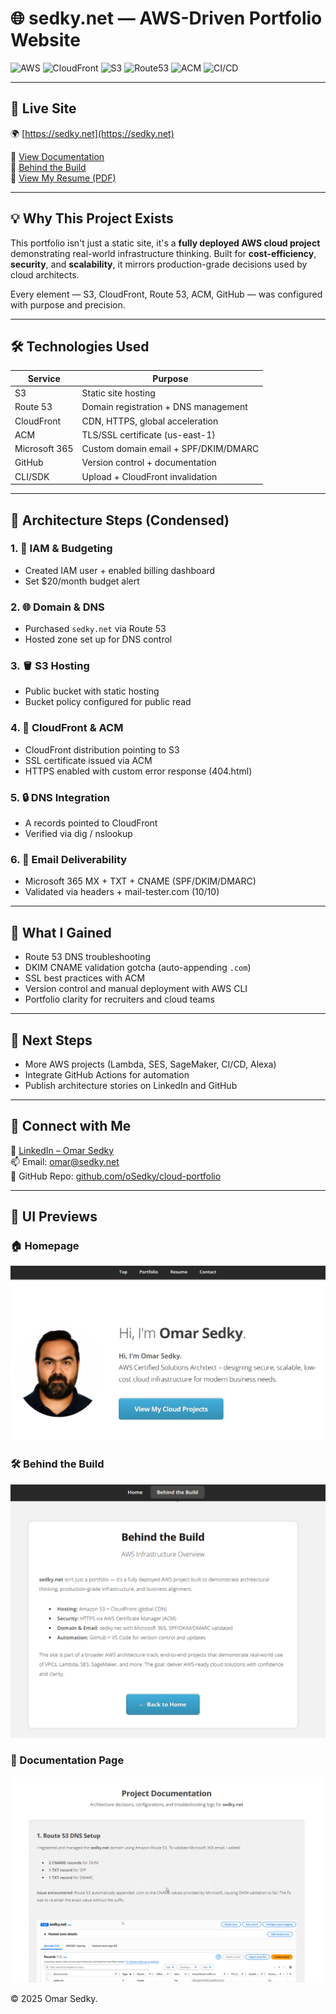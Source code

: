 # 🌐 sedky.net — AWS-Driven Portfolio Website

![AWS](https://img.shields.io/badge/AWS-Solutions--Architect-orange?logo=amazon-aws&style=for-the-badge)
![CloudFront](https://img.shields.io/badge/CDN-CloudFront-blue?style=for-the-badge)
![S3](https://img.shields.io/badge/Storage-S3-success?style=for-the-badge)
![Route53](https://img.shields.io/badge/DNS-Route_53-blueviolet?style=for-the-badge)
![ACM](https://img.shields.io/badge/SSL-ACM-green?style=for-the-badge)
![CI/CD](https://img.shields.io/badge/CI--CD-GitHub_Actions-gray?style=for-the-badge)

---

## 🔗 Live Site  
🌍 [https://sedky.net](https://sedky.net)

📘 [View Documentation](https://sedky.net/documentation.html)  
🚀 [Behind the Build](https://sedky.net/behind-the-build.html)  
📄 [View My Resume (PDF)](https://sedky.net/assets/resume/Omar_Sedky_Resume.pdf)

---

## 💡 Why This Project Exists

This portfolio isn't just a static site, it's a **fully deployed AWS cloud project** demonstrating real-world infrastructure thinking. Built for **cost-efficiency**, **security**, and **scalability**, it mirrors production-grade decisions used by cloud architects.

Every element — S3, CloudFront, Route 53, ACM, GitHub — was configured with purpose and precision.

---

## 🛠️ Technologies Used

| Service       | Purpose                               |
|---------------|----------------------------------------|
| S3            | Static site hosting                    |
| Route 53      | Domain registration + DNS management   |
| CloudFront    | CDN, HTTPS, global acceleration        |
| ACM           | TLS/SSL certificate (us-east-1)        |
| Microsoft 365 | Custom domain email + SPF/DKIM/DMARC   |
| GitHub        | Version control + documentation        |
| CLI/SDK       | Upload + CloudFront invalidation       |

---

## 🧱 Architecture Steps (Condensed)

### 1. 🔐 IAM & Budgeting
- Created IAM user + enabled billing dashboard
- Set $20/month budget alert

### 2. 🌐 Domain & DNS
- Purchased `sedky.net` via Route 53
- Hosted zone set up for DNS control

### 3. 🪣 S3 Hosting
- Public bucket with static hosting
- Bucket policy configured for public read

### 4. 🚀 CloudFront & ACM
- CloudFront distribution pointing to S3  
- SSL certificate issued via ACM  
- HTTPS enabled with custom error response (404.html)

### 5. 🔒 DNS Integration
- A records pointed to CloudFront
- Verified via dig / nslookup

### 6. 📧 Email Deliverability
- Microsoft 365 MX + TXT + CNAME (SPF/DKIM/DMARC)
- Validated via headers + mail-tester.com (10/10)

---

## 💼 What I Gained

- Route 53 DNS troubleshooting  
- DKIM CNAME validation gotcha (auto-appending `.com`)  
- SSL best practices with ACM  
- Version control and manual deployment with AWS CLI  
- Portfolio clarity for recruiters and cloud teams  

---

## 📌 Next Steps

- More AWS projects (Lambda, SES, SageMaker, CI/CD, Alexa)
- Integrate GitHub Actions for automation
- Publish architecture stories on LinkedIn and GitHub

---

## 🔗 Connect with Me

👤 [LinkedIn – Omar Sedky](https://www.linkedin.com/in/omarsedky)  
📫 Email: omar@sedky.net  
📂 GitHub Repo: [github.com/oSedky/cloud-portfolio](https://github.com/oSedky/cloud-portfolio)

---

## 📸 UI Previews

### 🏠 Homepage
![Homepage](assets/images/docs/screenshot-home.png)

### 🛠 Behind the Build
![Behind the Build](assets/images/docs/screenshot-behind-the-build.png)

### 📘 Documentation Page
![Documentation](assets/images/docs/screenshot-documentation.png)


© 2025 Omar Sedky.